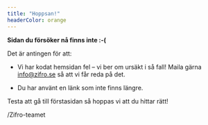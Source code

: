 ```yaml
---
title: "Hoppsan!"
headerColor: orange
---
```



**Sidan du försöker nå finns inte :-(**

Det är antingen för att: 

- Vi har kodat hemsidan fel – vi ber om ursäkt i så fall! Maila gärna
  [info@zifro.se](mailto:info@zifro.se) så att vi får reda på det. 

- Du har använt en länk som inte finns längre.

Testa att gå till förstasidan så hoppas vi att du hittar rätt!

/Zifro-teamet
